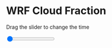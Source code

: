 <h1>WRF  Cloud Fraction </h1>
<p>Drag the slider to change the time</p>

<div class="slidecontainer">
<input oninput='setImage(this)' class="slider" type="range" min="0" max="9" value="0" step="1" />
<img id='img'/>
</div>

<script>
var img = document.getElementById('img');
var img_array = ['/assets/images/wrf/cf_wrfout_d01_2020-04-07_12:00:00.png',
'/assets/images/wrf/cf_wrfout_d01_2020-04-07_13:00:00.png',
'/assets/images/wrf/cf_wrfout_d01_2020-04-07_14:00:00.png',
'/assets/images/wrf/cf_wrfout_d01_2020-04-07_15:00:00.png',
'/assets/images/wrf/cf_wrfout_d01_2020-04-07_16:00:00.png',
'/assets/images/wrf/cf_wrfout_d01_2020-04-07_17:00:00.png',
'/assets/images/wrf/cf_wrfout_d01_2020-04-07_18:00:00.png',
'/assets/images/wrf/cf_wrfout_d01_2020-04-07_19:00:00.png',
'/assets/images/wrf/cf_wrfout_d01_2020-04-07_20:00:00.png',];
function setImage(obj)
{
        var value = obj.value;
        img.src = img_array[value];

}
</script>
